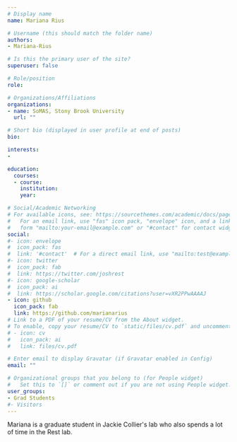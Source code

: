 ```yaml
---
# Display name
name: Mariana Rius

# Username (this should match the folder name)
authors:
- Mariana-Rius

# Is this the primary user of the site?
superuser: false

# Role/position
role: 

# Organizations/Affiliations
organizations:
- name: SoMAS, Stony Brook University
  url: ""

# Short bio (displayed in user profile at end of posts)
bio: 

interests:
- 

education:
  courses:
  - course: 
    institution: 
    year: 

# Social/Academic Networking
# For available icons, see: https://sourcethemes.com/academic/docs/page-builder/#icons
#   For an email link, use "fas" icon pack, "envelope" icon, and a link in the
#   form "mailto:your-email@example.com" or "#contact" for contact widget.
social:
#- icon: envelope
#  icon_pack: fas
#  link: '#contact'  # For a direct email link, use "mailto:test@example.org".
#- icon: twitter
#  icon_pack: fab
#  link: https://twitter.com/joshrest
#- icon: google-scholar
#  icon_pack: ai
#  link: https://scholar.google.com/citations?user=vXR2PPwAAAAJ
- icon: github
  icon_pack: fab
  link: https://github.com/marianarius
# Link to a PDF of your resume/CV from the About widget.
# To enable, copy your resume/CV to `static/files/cv.pdf` and uncomment the lines below.
# - icon: cv
#   icon_pack: ai
#   link: files/cv.pdf

# Enter email to display Gravatar (if Gravatar enabled in Config)
email: ""

# Organizational groups that you belong to (for People widget)
#   Set this to `[]` or comment out if you are not using People widget.
user_groups:
- Grad Students
#- Visitors
---
```


Mariana is a graduate student in Jackie Collier's lab who also spends a lot of time in the Rest lab.